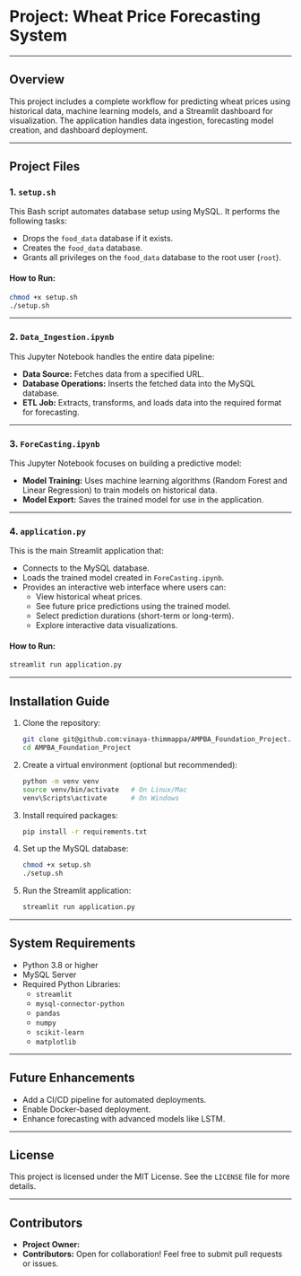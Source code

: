 
# Project: Wheat Price Forecasting System

---

## Overview

This project includes a complete workflow for predicting wheat prices using historical data, machine learning models, and a Streamlit dashboard for visualization. The application handles data ingestion, forecasting model creation, and dashboard deployment.

---

## Project Files

### 1. `setup.sh`
This Bash script automates database setup using MySQL. It performs the following tasks:
- Drops the `food_data` database if it exists.
- Creates the `food_data` database.
- Grants all privileges on the `food_data` database to the root user (`root`).

#### **How to Run:**
```bash
chmod +x setup.sh
./setup.sh
```

---

### 2. `Data_Ingestion.ipynb`
This Jupyter Notebook handles the entire data pipeline:
- **Data Source:** Fetches data from a specified URL.
- **Database Operations:** Inserts the fetched data into the MySQL database.
- **ETL Job:** Extracts, transforms, and loads data into the required format for forecasting.

---

### 3. `ForeCasting.ipynb`
This Jupyter Notebook focuses on building a predictive model:
- **Model Training:** Uses machine learning algorithms (Random Forest and Linear Regression) to train models on historical data.
- **Model Export:** Saves the trained model for use in the application.

---

### 4. `application.py`
This is the main Streamlit application that:
- Connects to the MySQL database.
- Loads the trained model created in `ForeCasting.ipynb`.
- Provides an interactive web interface where users can:
  - View historical wheat prices.
  - See future price predictions using the trained model.
  - Select prediction durations (short-term or long-term).
  - Explore interactive data visualizations.

#### **How to Run:**
```bash
streamlit run application.py
```

---

## Installation Guide

1. Clone the repository:
   ```bash
   git clone git@github.com:vinaya-thimmappa/AMPBA_Foundation_Project.git
   cd AMPBA_Foundation_Project
   ```

2. Create a virtual environment (optional but recommended):
   ```bash
   python -m venv venv
   source venv/bin/activate   # On Linux/Mac
   venv\Scripts\activate      # On Windows
   ```

3. Install required packages:
   ```bash
   pip install -r requirements.txt
   ```

4. Set up the MySQL database:
   ```bash
   chmod +x setup.sh
   ./setup.sh
   ```

5. Run the Streamlit application:
   ```bash
   streamlit run application.py
   ```

---

## System Requirements
- Python 3.8 or higher
- MySQL Server
- Required Python Libraries:
  - `streamlit`
  - `mysql-connector-python`
  - `pandas`
  - `numpy`
  - `scikit-learn`
  - `matplotlib`

---

## Future Enhancements
- Add a CI/CD pipeline for automated deployments.
- Enable Docker-based deployment.
- Enhance forecasting with advanced models like LSTM.

---

## License
This project is licensed under the MIT License. See the `LICENSE` file for more details.

---

## Contributors
- **Project Owner:** 
- **Contributors:** Open for collaboration! Feel free to submit pull requests or issues.
